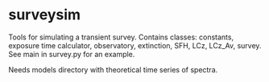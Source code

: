 # surveysim

Tools for simulating a transient survey. Contains classes: constants, exposure time calculator, observatory, extinction, SFH, LCz, LCz_Av, survey.
See main in survey.py for an example.

Needs models directory with theoretical time series of spectra.

